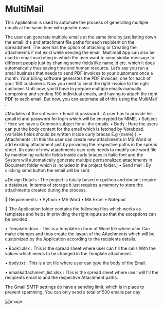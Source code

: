 # MultiMail

This Application is used to automate the process of generating multiple emails at the same time with greater ease.

The user can generate multiple emails at the same time by just listing down the email id's and attachment file paths for each recipient on the spreadsheet.
The user has the option of attaching or Creating the attachments if not exist while sending the email. 
Multimail App can also be used in email marketing in which the user want to send similar message to different people just by chaning some fields like name,id etc. which it does automatically thus saving time and human resource. 
Let’s say you run a small business that needs to send PDF invoices to your customers once a month. Your billing software generates the PDF invoices, one for each of your 100 customers. Now you need to send the right invoice to the right customer. Until now, you’d have to prepare multiple emails manually composing and sending 100 individual emails, and having to attach the right PDF to each email. But now, you can automate all of this using the MultiMail .


#Modules of the software:
•	Email id,password : A user has to provide his gmail id and password for login which will be encrypted by MIME.
•	Subject           : Here we have a Common subject for all the emails.
•	Body              : Here the users can put the body content for the email which is fetched by Notebpad.(variable fields should be written inside curly braces E.g {name} ).
•	Attachments       : In this the user can create new attachments in MS Word or add existing attachment just by providing the respective paths in the spread sheet.
                      (In case of new attachments user only needs to modify one word file by mentioning variable fields inside curly braces in Italic font and the System will 
                      automatically generate multiple perosonalized attachments in Document folder which is included in the project folder.)
•	Send mail         : By clicking send button the email will be sent.

#Design Details :
The project is totally based on python and doesn’t require a database. In terms of storage it just requires a memory to store the attachments created during the process.

	Requirements:
•	Python 
•	MS Word
•	MS Excel
•	Notepad

	The Application folder contains the following files which works as templates and helps in providing the right inputs so that the exceptions can be avoided.

•	Template.docx              : This is a template in form of Word file where user 
                               Can make changes and thus create the layout of the 
                               Attachments which will be customized by the 
                               Application according to the recipients details.

•	Book1.xlsx                 : This is the spread sheet where user can fill the cells 
                               With the values which needs to be changed in the 
                               Template attachment.

•	body.txt                   : This is a txt file where user can type the body of the
                               Email.

•	email&attachment_list.xlsx : This is the spread sheet where user will
                               fill the recipients email id and the respective 
                               Attachment paths.


The Gmail SMTP settings do have a sending limit, which is in place to prevent spamming. You can only send a total of 500 emails per day


![image](https://user-images.githubusercontent.com/76241195/121818006-3de33200-cca2-11eb-9d72-b22df0c21b81.png)


